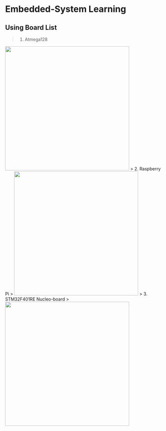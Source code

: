 # Embedded-System Learning
  
## Using Board List
> 1. Atmega128  
<img src="https://user-images.githubusercontent.com/52377778/86985352-0899ae80-c1cc-11ea-8159-56aa19196f73.png" width="400" height="400" />  
> 2. Raspberry Pi  
> <img src="https://user-images.githubusercontent.com/52377778/86985239-c6706d00-c1cb-11ea-81e6-5a52bf7e535a.png" width="400" height="400" />  
> 3. STM32F401RE Nucleo-board  
> <img src="https://user-images.githubusercontent.com/52377778/86985336-ffa8dd00-c1cb-11ea-9c03-5237308db9cc.png" width="400" height="400" />  


